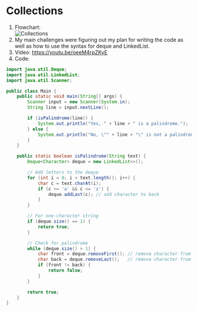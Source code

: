 # Collections

1. Flowchart:   
![Collections](https://github.com/user-attachments/assets/2cd11474-524d-4f8d-9b1c-696e3a3b5d22)
2. My main challenges were figuring out my plan for writing the code as well as how to use the syntax for deque and LinkedList.
3. Video: https://youtu.be/oeeM4rpZKyE
4. Code:
```java
import java.util.Deque;
import java.util.LinkedList;
import java.util.Scanner;

public class Main {
    public static void main(String[] args) {
        Scanner input = new Scanner(System.in);
        String line = input.nextLine();

        if (isPalindrome(line)) {
            System.out.println("Yes, " + line + " is a palindrome.");
        } else {
            System.out.println("No, \"" + line + "\" is not a palindrome.");
        }
    }

    public static boolean isPalindrome(String text) {
        Deque<Character> deque = new LinkedList<>();

        // Add letters to the deque
        for (int i = 0; i < text.length(); i++) {
            char c = text.charAt(i);
            if (c >= 'a' && c <= 'z') {
                deque.addLast(c); // add character to back
            }
        }

        // For one-character string
        if (deque.size() == 1) {
            return true;
        }

        // Check for palindrome
        while (deque.size() > 1) {
            char front = deque.removeFirst(); // remove character from front
            char back = deque.removeLast();   // remove character from back
            if (front != back) {
                return false;
            }
        }

        return true;
    }
}
```
